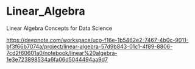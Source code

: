 # Linear_Algebra
Linear Algebra Concepts for Data Science

https://deepnote.com/workspace/uco-f16e-1b5462e2-7467-4b0c-9011-bf3f66b7074a/project/linear-algebra-57d9b843-01c1-4f89-8806-7cd2f60601a0/notebook/linear%20algebra-1e3e723898534a6fa06d5044494aa9d7

